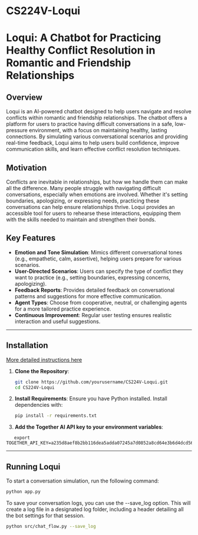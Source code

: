 # CS224V-Loqui

# Loqui: A Chatbot for Practicing Healthy Conflict Resolution in Romantic and Friendship Relationships

## Overview
Loqui is an AI-powered chatbot designed to help users navigate and resolve conflicts within romantic and friendship relationships. The chatbot offers a platform for users to practice having difficult conversations in a safe, low-pressure environment, with a focus on maintaining healthy, lasting connections. By simulating various conversational scenarios and providing real-time feedback, Loqui aims to help users build confidence, improve communication skills, and learn effective conflict resolution techniques.

## Motivation
Conflicts are inevitable in relationships, but how we handle them can make all the difference. Many people struggle with navigating difficult conversations, especially when emotions are involved. Whether it's setting boundaries, apologizing, or expressing needs, practicing these conversations can help ensure relationships thrive. Loqui provides an accessible tool for users to rehearse these interactions, equipping them with the skills needed to maintain and strengthen their bonds.

## Key Features
- **Emotion and Tone Simulation**: Mimics different conversational tones (e.g., empathetic, calm, assertive), helping users prepare for various scenarios.
- **User-Directed Scenarios**: Users can specify the type of conflict they want to practice (e.g., setting boundaries, expressing concerns, apologizing).
- **Feedback Reports**: Provides detailed feedback on conversational patterns and suggestions for more effective communication.
- **Agent Types**: Choose from cooperative, neutral, or challenging agents for a more tailored practice experience.
- **Continuous Improvement**: Regular user testing ensures realistic interaction and useful suggestions.

---

## Installation
[More detailed instructions here](https://docs.google.com/document/d/1DmFPA9-e29MuHdP_kWUZPdi6PEQ6ETIz-_tb43D8n0w/edit?usp=sharing)
1. **Clone the Repository**:
    ```bash
    git clone https://github.com/yourusername/CS224V-Loqui.git
    cd CS224V-Loqui
    ```

2. **Install Requirements**:
    Ensure you have Python installed. Install dependencies with:
    ```bash
    pip install -r requirements.txt
    ```

3. **Add the Together AI API key to your environment variables**:
```
   export TOGETHER_API_KEY=a235d8aef8b2bb116dea5adda07245a7d0852a8cd64e3b6d4dcd56b250d4fc01
```
---

## Running Loqui

To start a conversation simulation, run the following command:

```bash
python app.py
```
To save your conversation logs, you can use the --save_log option. This will create a log file in a designated log folder, including a header detailing all the bot settings for that session.
```bash
python src/chat_flow.py --save_log
```
